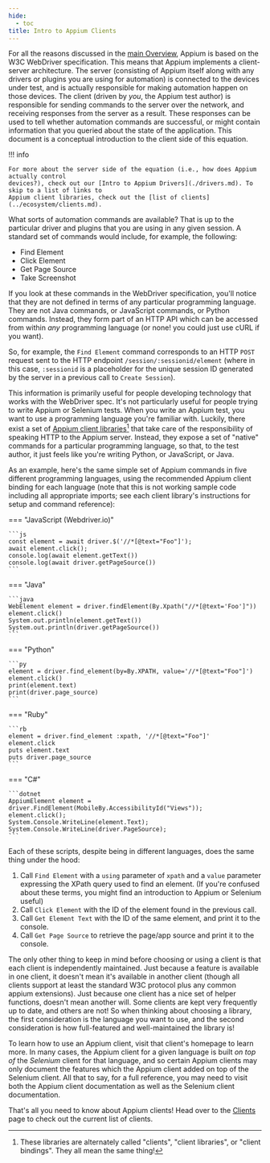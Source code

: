 ```yaml
---
hide:
  - toc
title: Intro to Appium Clients
---
```


For all the reasons discussed in the [main Overview](./appium.md), Appium is based on the W3C
WebDriver specification. This means that
Appium implements a client-server architecture. The server (consisting of Appium itself along with
any drivers or plugins you are using for automation) is connected to the devices under test, and
is actually responsible for making automation happen on those devices. The client (driven by _you_,
the Appium test author) is responsible for sending commands to the server over the network, and
receiving responses from the server as a result. These responses can be used to tell whether
automation commands are successful, or might contain information that you queried about the state
of the application. This document is a conceptual introduction to the client side of this equation.

!!! info

```
For more about the server side of the equation (i.e., how does Appium actually control
devices?), check out our [Intro to Appium Drivers](./drivers.md). To skip to a list of links to
Appium client libraries, check out the [list of clients](../ecosystem/clients.md).
```

What sorts of automation commands are available? That is up to the particular driver and plugins
that you are using in any given session. A standard set of commands would include, for example, the
following:

- Find Element
- Click Element
- Get Page Source
- Take Screenshot

If you look at these commands in the WebDriver specification, you'll notice that they are not
defined in terms of any particular programming language. They are not Java commands, or JavaScript
commands, or Python commands. Instead, they form part of an HTTP API which can be accessed from
within _any_ programming language (or none! you could just use cURL if you want).

So, for example, the `Find Element` command corresponds to an HTTP `POST` request sent to the HTTP
endpoint `/session/:sessionid/element` (where in this case, `:sessionid` is a placeholder for the
unique session ID generated by the server in a previous call to `Create Session`).

This information is primarily useful for people developing technology that works with the WebDriver
spec. It's not particularly useful for people trying to write Appium or Selenium tests. When you
write an Appium test, you want to use a programming language you're familiar with. Luckily, there
exist a set of [Appium client libraries](../ecosystem/clients.md)[^1] that take care of the
responsibility of speaking HTTP to the Appium server. Instead, they expose a set of "native"
commands for a particular programming language, so that, to the test author, it just feels like
you're writing Python, or JavaScript, or Java.

As an example, here's the same simple set of Appium commands in five different programming
languages, using the recommended Appium client binding for each language (note that this is not
working sample code including all appropriate imports; see each client library's instructions for
setup and command reference):

\=== "JavaScript (Webdriver.io)"

````
```js
const element = await driver.$('//*[@text="Foo"]');
await element.click();
console.log(await element.getText())
console.log(await driver.getPageSource())
```
````

\=== "Java"

````
```java
WebElement element = driver.findElement(By.Xpath("//*[@text='Foo']"))
element.click()
System.out.println(element.getText())
System.out.println(driver.getPageSource())
```
````

\=== "Python"

````
```py
element = driver.find_element(by=By.XPATH, value='//*[@text="Foo"]')
element.click()
print(element.text)
print(driver.page_source)
```
````

\=== "Ruby"

````
```rb
element = driver.find_element :xpath, '//*[@text="Foo"]'
element.click
puts element.text
puts driver.page_source
```
````

\=== "C#"

````
```dotnet
AppiumElement element = driver.FindElement(MobileBy.AccessibilityId("Views"));   
element.click();
System.Console.WriteLine(element.Text);
System.Console.WriteLine(driver.PageSource);
```
````

Each of these scripts, despite being in different languages, does the same thing under the hood:

1. Call `Find Element` with a `using` parameter of `xpath` and a `value` parameter expressing the
  XPath query used to find an element. (If you're confused about these terms, you might find an
  introduction to Appium or Selenium useful)
2. Call `Click Element` with the ID of the element found in the previous call.
3. Call `Get Element Text` with the ID of the same element, and print it to the console.
4. Call `Get Page Source` to retrieve the page/app source and print it to the console.

The only other thing to keep in mind before choosing or using a client is that each client is
independently maintained. Just because a feature is available in one client, it doesn't mean it's
available in another client (though all clients support at least the standard W3C protocol plus any
common appium extensions). Just because one client has a nice set of helper functions, doesn't mean
another will. Some clients are kept very frequently up to date, and others are not! So when
thinking about choosing a library, the first consideration is the language you want to use, and the
second consideration is how full-featured and well-maintained the library is!

To learn how to use an Appium client, visit that client's homepage to learn more. In many cases,
the Appium client for a given language is built _on top of_ the _Selenium_ client for that
language, and so certain Appium clients may only document the features which the Appium client
added on top of the Selenium client. All that to say, for a full reference, you may need to visit
both the Appium client documentation as well as the Selenium client documentation.

That's all you need to know about Appium clients! Head over to the
[Clients](../ecosystem/clients.md) page to check out the current list of clients.

[^1]: These libraries are alternately called "clients", "client libraries", or "client bindings".
    They all mean the same thing!
